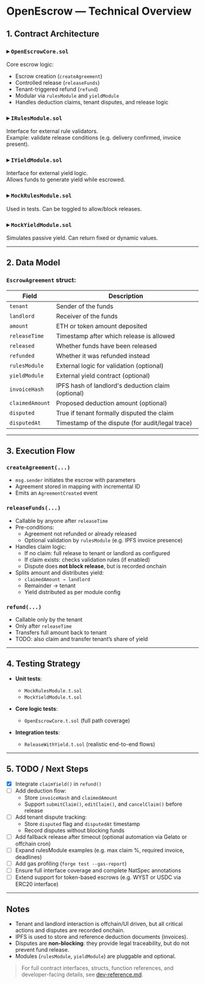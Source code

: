 # OpenEscrow — Technical Overview

## 1. Contract Architecture

### ▸ `OpenEscrowCore.sol`
Core escrow logic:
- Escrow creation (`createAgreement`)
- Controlled release (`releaseFunds`)
- Tenant-triggered refund (`refund`)
- Modular via `rulesModule` and `yieldModule`
- Handles deduction claims, tenant disputes, and release logic

### ▸ `IRulesModule.sol`
Interface for external rule validators.  
Example: validate release conditions (e.g. delivery confirmed, invoice present).

### ▸ `IYieldModule.sol`
Interface for external yield logic.  
Allows funds to generate yield while escrowed.

### ▸ `MockRulesModule.sol`
Used in tests. Can be toggled to allow/block releases.

### ▸ `MockYieldModule.sol`
Simulates passive yield. Can return fixed or dynamic values.

---

## 2. Data Model

### `EscrowAgreement` struct:
| Field          | Description |
|----------------|-------------|
| `tenant`       | Sender of the funds |
| `landlord`     | Receiver of the funds |
| `amount`       | ETH or token amount deposited |
| `releaseTime`  | Timestamp after which release is allowed |
| `released`     | Whether funds have been released |
| `refunded`     | Whether it was refunded instead |
| `rulesModule`  | External logic for validation (optional) |
| `yieldModule`  | External yield contract (optional) |
| `invoiceHash`  | IPFS hash of landlord's deduction claim (optional) |
| `claimedAmount`| Proposed deduction amount (optional) |
| `disputed`     | True if tenant formally disputed the claim |
| `disputedAt`   | Timestamp of the dispute (for audit/legal trace)

---

## 3. Execution Flow

### `createAgreement(...)`
- `msg.sender` initiates the escrow with parameters
- Agreement stored in mapping with incremental ID
- Emits an `AgreementCreated` event

### `releaseFunds(...)`
- Callable by anyone after `releaseTime`
- Pre-conditions:
  - Agreement not refunded or already released
  - Optional validation by `rulesModule` (e.g. IPFS invoice presence)
- Handles claim logic:
  - If no claim: full release to tenant or landlord as configured
  - If claim exists: checks validation rules (if enabled)
  - Dispute does **not block release**, but is recorded onchain
- Splits amount and distributes yield:
  - `claimedAmount → landlord`
  - Remainder → tenant
  - Yield distributed as per module config

### `refund(...)`
- Callable only by the tenant
- Only after `releaseTime`
- Transfers full amount back to tenant
- TODO: also claim and transfer tenant’s share of yield

---

## 4. Testing Strategy

- **Unit tests**:
  - `MockRulesModule.t.sol`
  - `MockYieldModule.t.sol`

- **Core logic tests**:
  - `OpenEscrowCore.t.sol` (full path coverage)

- **Integration tests**:
  - `ReleaseWithYield.t.sol` (realistic end-to-end flows)

---

## 5. TODO / Next Steps

- [x] Integrate `claimYield()` in `refund()`
- [ ] Add deduction flow:
  - Store `invoiceHash` and `claimedAmount`
  - Support `submitClaim()`, `editClaim()`, and `cancelClaim()` before release
- [ ] Add tenant dispute tracking:
  - Store `disputed` flag and `disputedAt` timestamp
  - Record disputes without blocking funds
- [ ] Add fallback release after timeout (optional automation via Gelato or offchain cron)
- [ ] Expand rulesModule examples (e.g. max claim %, required invoice, deadlines)
- [ ] Add gas profiling (`forge test --gas-report`)
- [ ] Ensure full interface coverage and complete NatSpec annotations
- [ ] Extend support for token-based escrows (e.g. WYST or USDC via ERC20 interface)

---

## Notes

- Tenant and landlord interaction is offchain/UI driven, but all critical actions and disputes are recorded onchain.
- IPFS is used to store and reference deduction documents (invoices).
- Disputes are **non-blocking**: they provide legal traceability, but do not prevent fund release.
- Modules (`rulesModule`, `yieldModule`) are pluggable and optional.

> For full contract interfaces, structs, function references, and developer-facing details, see [dev-reference.md](./dev-reference.md).
